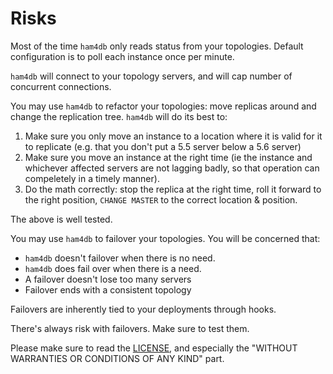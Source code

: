 # Risks

Most of the time `ham4db` only reads status from your topologies. Default configuration is to poll each instance once per minute.

`ham4db` will connect to your topology servers, and will cap number of concurrent connections.

You may use `ham4db` to refactor your topologies: move replicas around and change the replication tree. `ham4db` will do its best to:

1. Make sure you only move an instance to a location where it is valid for it to replicate (e.g. that you don't put a 5.5 server below a 5.6 server)
2. Make sure you move an instance at the right time (ie the instance and whichever affected servers are not lagging badly, so that operation can compeletely in a timely manner).
3. Do the math correctly: stop the replica at the right time, roll it forward to the right position, `CHANGE MASTER` to the correct location & position.

The above is well tested.

You may use `ham4db` to failover your topologies. You will be concerned that:

- `ham4db` doesn't failover when there is no need.
- `ham4db` does fail over when there is a need.
- A failover doesn't lose too many servers
- Failover ends with a consistent topology

Failovers are inherently tied to your deployments through hooks.

There's always risk with failovers. Make sure to test them.

Please make sure to read the [LICENSE](https://gitee.com/opengauss/ham4db/blob/master/LICENSE), and especially the "WITHOUT WARRANTIES OR CONDITIONS OF ANY KIND" part.
